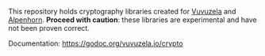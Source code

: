 This repository holds cryptography libraries created for
[Vuvuzela](https://github.com/vuvuzela/vuvuzela) and
[Alpenhorn](https://github.com/vuvuzela/alpenhorn).
**Proceed with caution**: these libraries are experimental and have
not been proven correct.

Documentation: https://godoc.org/vuvuzela.io/crypto
